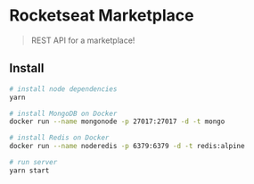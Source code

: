 # Rocketseat Marketplace

> REST API for a marketplace!

## Install

```sh
# install node dependencies
yarn

# install MongoDB on Docker
docker run --name mongonode -p 27017:27017 -d -t mongo

# install Redis on Docker
docker run --name noderedis -p 6379:6379 -d -t redis:alpine

# run server
yarn start
```
